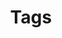 ---
type: page
home: tags
slug: tags
title: Tags
description: Tags
image: images/default.png
template: tags
---